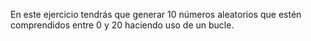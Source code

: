 En este ejercicio tendrás que generar 10 números aleatorios que estén comprendidos entre 0 y 20 haciendo uso de un bucle.
